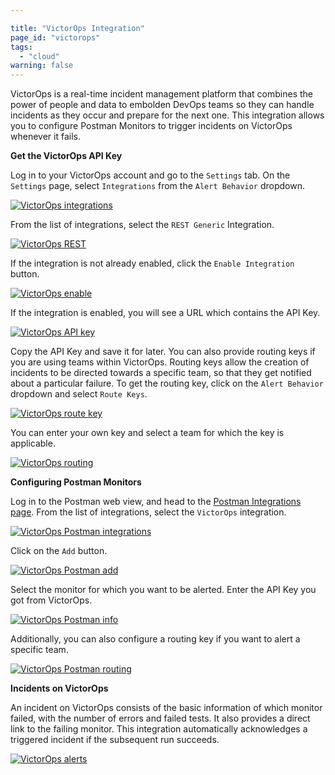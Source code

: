 ```yaml
---

title: "VictorOps Integration"
page_id: "victorops"
tags: 
  - "cloud"
warning: false
---
```


VictorOps is a real-time incident management platform that combines the power of people and data to embolden DevOps teams so they can handle incidents as they occur and prepare for the next one. This integration allows you to configure Postman Monitors to trigger incidents on VictorOps whenever it fails.

**Get the VictorOps API Key**

Log in to your VictorOps account and go to the `Settings` tab. On the `Settings` page, select `Integrations` from the `Alert Behavior` dropdown.

[![VictorOps integrations]()][0]

From the list of integrations, select the `REST Generic` Integration.

[![VictorOps REST](https://s3.amazonaws.com/postman-static-getpostman-com/postman-docs/victor_REST.png)][1]

If the integration is not already enabled, click the `Enable Integration` button. 

[![VictorOps enable]()][2]

If the integration is enabled, you will see a URL which contains the API Key.

[![VictorOps API key](https://s3.amazonaws.com/postman-static-getpostman-com/postman-docs/victor_API.png)][3]

Copy the API Key and save it for later. You can also provide routing keys if you are using teams within VictorOps. Routing keys allow the creation of incidents to be directed towards a specific team, so that they get notified about a particular failure. To get the routing key, click on the `Alert Behavior` dropdown and select `Route Keys`.

[![VictorOps route key]()][4]

You can enter your own key and select a team for which the key is applicable.

[![VictorOps routing]()][5]

**Configuring Postman Monitors**

Log in to the Postman web view, and head to the [Postman Integrations page][6]. From the list of integrations, select the `VictorOps` integration.

[![VictorOps Postman integrations]()][7]

Click on the `Add` button.

[![VictorOps Postman add]()][8]

Select the monitor for which you want to be alerted. Enter the API Key you got from VictorOps.

[![VictorOps Postman info]()][9]

Additionally, you can also configure a routing key if you want to alert a specific team.

[![VictorOps Postman routing]()][10]

**Incidents on VictorOps**

An incident on VictorOps consists of the basic information of which monitor failed, with the number of errors and failed tests. It also provides a direct link to the failing monitor. This integration automatically acknowledges a triggered incident if the subsequent run succeeds. 

[![VictorOps alerts]()][11]

[0]: t
[1]: https://s3.amazonaws.com/postman-static-getpostman-com/postman-docs/victor_REST.png
[2]: t
[3]: https://s3.amazonaws.com/postman-static-getpostman-com/postman-docs/victor_API.png
[4]: t
[5]: t
[6]: https://app.getpostman.com/dashboard/integrations
[7]: t
[8]: t
[9]: t
[10]: t
[11]: t
